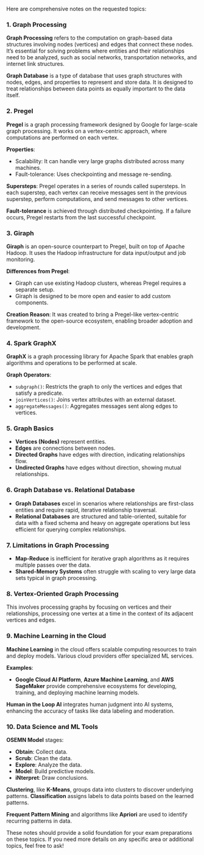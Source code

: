 Here are comprehensive notes on the requested topics:

### 1. Graph Processing
**Graph Processing** refers to the computation on graph-based data structures involving nodes (vertices) and edges that connect these nodes. It’s essential for solving problems where entities and their relationships need to be analyzed, such as social networks, transportation networks, and internet link structures.

**Graph Database** is a type of database that uses graph structures with nodes, edges, and properties to represent and store data. It is designed to treat relationships between data points as equally important to the data itself.

### 2. Pregel
**Pregel** is a graph processing framework designed by Google for large-scale graph processing. It works on a vertex-centric approach, where computations are performed on each vertex.

**Properties**:
- Scalability: It can handle very large graphs distributed across many machines.
- Fault-tolerance: Uses checkpointing and message re-sending.

**Supersteps**: Pregel operates in a series of rounds called supersteps. In each superstep, each vertex can receive messages sent in the previous superstep, perform computations, and send messages to other vertices.

**Fault-tolerance** is achieved through distributed checkpointing. If a failure occurs, Pregel restarts from the last successful checkpoint.

### 3. Giraph
**Giraph** is an open-source counterpart to Pregel, built on top of Apache Hadoop. It uses the Hadoop infrastructure for data input/output and job monitoring.

**Differences from Pregel**:
- Giraph can use existing Hadoop clusters, whereas Pregel requires a separate setup.
- Giraph is designed to be more open and easier to add custom components.

**Creation Reason**: It was created to bring a Pregel-like vertex-centric framework to the open-source ecosystem, enabling broader adoption and development.

### 4. Spark GraphX
**GraphX** is a graph processing library for Apache Spark that enables graph algorithms and operations to be performed at scale.

**Graph Operators**:
- `subgraph()`: Restricts the graph to only the vertices and edges that satisfy a predicate.
- `joinVertices()`: Joins vertex attributes with an external dataset.
- `aggregateMessages()`: Aggregates messages sent along edges to vertices.

### 5. Graph Basics
- **Vertices (Nodes)** represent entities.
- **Edges** are connections between nodes.
- **Directed Graphs** have edges with direction, indicating relationships flow.
- **Undirected Graphs** have edges without direction, showing mutual relationships.

### 6. Graph Database vs. Relational Database
- **Graph Databases** excel in scenarios where relationships are first-class entities and require rapid, iterative relationship traversal.
- **Relational Databases** are structured and table-oriented, suitable for data with a fixed schema and heavy on aggregate operations but less efficient for querying complex relationships.

### 7. Limitations in Graph Processing
- **Map-Reduce** is inefficient for iterative graph algorithms as it requires multiple passes over the data.
- **Shared-Memory Systems** often struggle with scaling to very large data sets typical in graph processing.

### 8. Vertex-Oriented Graph Processing
This involves processing graphs by focusing on vertices and their relationships, processing one vertex at a time in the context of its adjacent vertices and edges.

### 9. Machine Learning in the Cloud
**Machine Learning** in the cloud offers scalable computing resources to train and deploy models. Various cloud providers offer specialized ML services.

**Examples**:
- **Google Cloud AI Platform**, **Azure Machine Learning**, and **AWS SageMaker** provide comprehensive ecosystems for developing, training, and deploying machine learning models.

**Human in the Loop AI** integrates human judgment into AI systems, enhancing the accuracy of tasks like data labeling and moderation.

### 10. Data Science and ML Tools
**OSEMN Model** stages:
- **Obtain**: Collect data.
- **Scrub**: Clean the data.
- **Explore**: Analyze the data.
- **Model**: Build predictive models.
- **iNterpret**: Draw conclusions.

**Clustering**, like **K-Means**, groups data into clusters to discover underlying patterns. **Classification** assigns labels to data points based on the learned patterns.

**Frequent Pattern Mining** and algorithms like **Apriori** are used to identify recurring patterns in data.

These notes should provide a solid foundation for your exam preparations on these topics. If you need more details on any specific area or additional topics, feel free to ask!